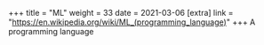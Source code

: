 +++
title = "ML"
weight = 33
date = 2021-03-06
[extra]
link = "https://en.wikipedia.org/wiki/ML_(programming_language)"
+++
A programming language

